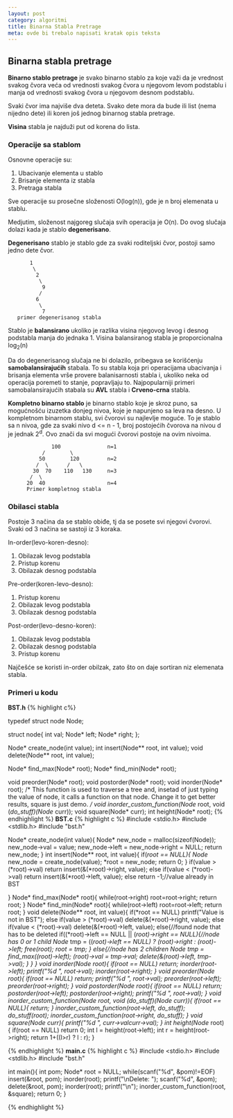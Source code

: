 ```yaml
---
layout: post
category: algoritmi
title: Binarna Stabla Pretrage
meta: ovde bi trebalo napisati kratak opis teksta
---
```

## Binarna stabla pretrage

**Binarno stablo pretrage** je svako binarno stablo za koje važi da je vrednost svakog čvora veća od vrednosti svakog čvora u njegovom levom podstablu i manja od vrednosti svakog čvora u njegovom desnom podstablu.

Svaki čvor ima najviše dva deteta. Svako dete mora da bude ili list (nema nijedno dete) ili koren još jednog binarnog stabla pretrage.

**Visina** stabla je najduži put od korena do lista.

### Operacije sa stablom
Osnovne operacije su:

1. Ubacivanje elementa u stablo
2. Brisanje elementa iz stabla
3. Pretraga stabla

Sve operacije su prosečne složenosti O(log(n)), gde je n broj elemenata u stablu.

Medjutim, složenost najgoreg slučaja svih operacija je O(n). Do ovog slučaja dolazi kada je stablo **degenerisano**.

**Degenerisano** stablo je stablo gde za svaki roditeljski čvor, postoji samo jedno dete čvor.

 ```
        1
         \
          2
           \
            9
           /
          6
           \ 
            7
    primer degenerisanog stabla
```

Stablo je **balansirano** ukoliko je razlika visina njegovog levog i desnog podstabla manja do jednaka 1. Visina balansiranog stabla je proporcionalna log<sub>2</sub>(n)

Da do degenerisanog slučaja ne bi dolazilo, pribegava se korišćenju **samobalansirajućih** stabala. To su stabla koja pri operacijama ubacivanja i brisanja elementa vrše provere balanisarnosti stabla i, ukoliko neka od operacija poremeti to stanje, popravljaju to. Najpopularniji primeri samobalansirajućih stabala su **AVL** stabla i **Crveno-crna** stabla.

**Kompletno binarno stablo** je binarno stablo koje je skroz puno, sa mogućnošću izuzetka donjeg nivoa, koje je napunjeno sa leva na desno. U kompletnom binarnom stablu, svi čvorovi su najlevlje moguće. To je stablo sa n nivoa, gde za svaki nivo d <= n - 1, broj postojećih čvorova na nivou d je jednak 2<sup>d</sup>. Ovo znači da svi mogući čvorovi postoje na ovim nivoima.

```
              100               n=1
           /        \
          50        120         n=2
         /  \      /   \
        30  70    110   130     n=3
       /  \
      20  40                    n=4
      Primer kompletnog stabla
```

### Obilasci stabla

Postoje 3 načina da se stablo obiđe, tj da se posete svi njegovi čvorovi.
Svaki od 3 načina se sastoji iz 3 koraka.

In-order(levo-koren-desno):

1. Obilazak levog podstabla
2. Pristup korenu
3. Obilazak desnog podstabla

Pre-order(koren-levo-desno):

1. Pristup korenu
2. Obilazak levog podstabla
3. Obilazak desnog podstabla

Post-order(levo-desno-koren):

1. Obilazak levog podstabla
2. Obilazak desnog podstabla
3. Pristup korenu

Najčešće se koristi in-order obilzak, zato što on daje sortiran niz elemenata stabla.

### Primeri u kodu
**BST.h**
{% highlight c%}

typedef struct node Node;

struct node{
	int val;
	Node* left;
	Node* right;
};

Node* create_node(int value);
int insert(Node** root, int value);
void delete(Node** root, int value);

Node* find_max(Node* root);
Node* find_min(Node* root);

void preorder(Node* root);
void postorder(Node* root);
void inorder(Node* root);
/*
	This function is used to traverse a tree and, insetad of just typing the value of node, it calls a function on
	that node. Change it to get better results, square is just demo.
 */
void inorder_custom_function(Node* root, void (*do_stuff)(Node* curr));
void square(Node* curr);
int height(Node* root);
{% endhighlight %}
**BST.c**
{% highlight c %}
#include <stdio.h>
#include <stdlib.h>
#include "bst.h"

Node* create_node(int value){
	Node* new_node = malloc(sizeof(Node));
	new_node->val = value;
	new_node->left = new_node->right = NULL;
	return new_node;
}
int insert(Node** root, int value){
	if(*root == NULL){
		Node* new_node = create_node(value);
		*root = new_node;
		return 0;
		}
	if(value > (*root)->val)
		return insert(&(*root)->right, value);
	else if(value < (*root)->val)
		return insert(&(*root)->left, value);
	else
		return -1;//value already in BST

}
Node* find_max(Node* root){
	while(root->right)
		root=root->right;
	return root;
}
Node* find_min(Node* root){
	while(root->left)
		root=root->left;
	return root;
}
void delete(Node** root, int value){
	if(*root == NULL)
		printf("Value is not in BST");
    else if(value > (*root)->val)
		delete(&(*root)->right, value);
	else if(value < (*root)->val)
		delete(&(*root)->left, value);
	else{//found node that has to be deleted
		if((*root)->left == NULL || (*root)->right == NULL){//node has 0 or 1 child
			Node* tmp = ((*root)->left == NULL) ? (*root)->right : (*root)->left;
			free(*root);
			*root = tmp;
		}
		else{//node has 2 children
			Node* tmp = find_max((*root)->left);
			(*root)->val = tmp->val;
			delete(&(*root)->left, tmp->val);
		}
	}
}
void inorder(Node* root){
	if(root == NULL)
		return;
	inorder(root->left);
	printf("%d ", root->val);
	inorder(root->right);
}
void preorder(Node* root){
	if(root == NULL)
		return;
	printf("%d ", root->val);
	preorder(root->left);
	preorder(root->right);
}
void postorder(Node* root){
	if(root == NULL)
		return;
	postorder(root->left);
	postorder(root->right);
	printf("%d ", root->val);
}
void inorder_custom_function(Node* root, void (*do_stuff)(Node* curr)){
	if(root == NULL){
		return;
	}
	inorder_custom_function(root->left, do_stuff);
	do_stuff(root);
	inorder_custom_function(root->right, do_stuff);
}
void square(Node* curr){
	printf("%d ", curr->val*curr->val);
}
int height(Node* root){
	if(root == NULL)
		return 0;
	int l = height(root->left);
	int r = height(root->right);
	return 1+((l>r) ? l : r);
}

{% endhighlight %}
**main.c**
{% highlight c %}
#include <stdio.h>
#include <stdlib.h>
#include "bst.h"

int main(){
	int pom;
	Node* root = NULL;
	while(scanf("%d", &pom)!=EOF)
		insert(&root, pom);
	inorder(root);
	printf("\nDelete: ");
	scanf("%d", &pom);
	delete(&root, pom);
	inorder(root);
	printf("\n");
	inorder_custom_function(root, &square);
	return 0;
}



{% endhighlight %}